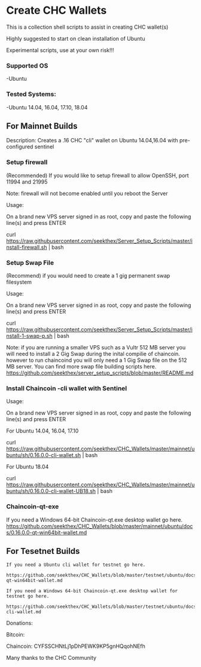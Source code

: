 
Create CHC Wallets
=============

This is a collection shell scripts to assist in creating CHC wallet(s)

Highly suggested to start on clean installation of Ubuntu

Experimental scripts, use at your own risk!!!


### Supported OS
-Ubuntu


### Tested Systems:
-Ubuntu 14.04, 16.04, 17.10, 18.04


For Mainnet Builds
--------------

Description: Creates a .16 CHC "cli"  wallet on Ubuntu 14.04,16.04 with pre-configured sentinel



### Setup firewall

  (Recommended) If you would  like to setup firewall to allow OpenSSH, port 11994 and 21995

  Note: firewall will not become enabled until you reboot the Server

  Usage:

  On a brand new VPS server signed in as root, copy and paste the following line(s) and press ENTER

  curl https://raw.githubusercontent.com/seekthex/Server_Setup_Scripts/master/install-firewall.sh | bash



### Setup Swap File

   (Recommend) if you would need to create a 1 gig permanent swap filesystem

   Usage:

   On a brand new VPS server signed in as root, copy and paste the following line(s) and press ENTER

   curl https://raw.githubusercontent.com/seekthex/Server_Setup_Scripts/master/install-1-swap-p.sh | bash

   Note: if you are running a smaller VPS such as a Vultr 512 MB server you will need to install a 2 Gig Swap
        during the inital compilie of chaincoin. however to run chaincoind you will only need a 1 Gig Swap file
        on the 512 MB server.
        You can find more swap file building scripts here.
        https://github.com/seekthex/server_setup_scripts/blob/master/README.md



### Install Chaincoin -cli wallet with Sentinel

  Usage:

  On a brand new VPS server signed in as root, copy and paste the following line(s) and press ENTER  

  For Ubuntu 14.04, 16.04, 17.10

  curl https://raw.githubusercontent.com/seekthex/CHC_Wallets/master/mainnet/ubuntu/sh/0.16.0.0-cli-wallet.sh | bash


  For Ubuntu 18.04

  curl https://raw.githubusercontent.com/seekthex/CHC_Wallets/master/mainnet/ubuntu/sh/0.16.0.0-cli-wallet-UB18.sh | bash


### Chaincoin-qt-exe


  If you need a Windows 64-bit Chaincoin-qt.exe desktop wallet go here.
  https://github.com/seekthex/CHC_Wallets/blob/master/mainnet/ubuntu/docs/0.16.0.0-qt-win64bit-wallet.md   


  For Tesetnet Builds
  --------------

    If you need a Ubuntu cli wallet for testnet go here.

    https://github.com/seekthex/CHC_Wallets/blob/master/testnet/ubuntu/docs/0.16.0.0-qt-win64bit-wallet.md  

    If you need a Windows 64-bit Chaincoin-qt.exe desktop wallet for testnet go here.

    https://github.com/seekthex/CHC_Wallets/blob/master/testnet/ubuntu/docs/0.16.0.0-cli-wallet.md   



Donations:

Bitcoin:

Chaincoin: CYFSSCHNtLj1pDhPEWK9KP5gnHQqohNEfh

Many thanks to the CHC Community
